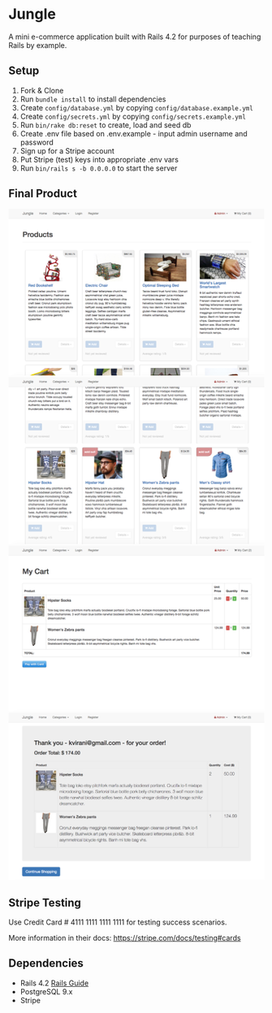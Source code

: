 # Jungle

A mini e-commerce application built with Rails 4.2 for purposes of teaching Rails by example.


## Setup

1. Fork & Clone
2. Run `bundle install` to install dependencies
3. Create `config/database.yml` by copying `config/database.example.yml`
4. Create `config/secrets.yml` by copying `config/secrets.example.yml`
5. Run `bin/rake db:reset` to create, load and seed db
6. Create .env file based on .env.example - input admin username and password
7. Sign up for a Stripe account
8. Put Stripe (test) keys into appropriate .env vars
9. Run `bin/rails s -b 0.0.0.0` to start the server

## Final Product
!['ScreenShot of Jungle Home Page - 1'](https://github.com/MapleMocha/jungle-rails/blob/master/docs/HomePage-1.png)
!['ScreenShot of Jungle Home Page - 2'](https://github.com/MapleMocha/jungle-rails/blob/master/docs/HomePage-2.png)
!['ScreenShot of Jungle Cart Page'](https://github.com/MapleMocha/jungle-rails/blob/master/docs/CartExample.png)
!['ScreenShot of Jungle Order Confirmation'](https://github.com/MapleMocha/jungle-rails/blob/master/docs/OrderConfirmation.png)

## Stripe Testing

Use Credit Card # 4111 1111 1111 1111 for testing success scenarios.

More information in their docs: <https://stripe.com/docs/testing#cards>

## Dependencies

* Rails 4.2 [Rails Guide](http://guides.rubyonrails.org/v4.2/)
* PostgreSQL 9.x
* Stripe
